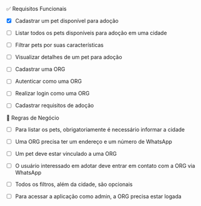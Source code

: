 ✅ Requisitos Funcionais
- [x] Cadastrar um pet disponível para adoção

- [ ]  Listar todos os pets disponíveis para adoção em uma cidade

- [ ]  Filtrar pets por suas características

- [ ]  Visualizar detalhes de um pet para adoção

- [ ]  Cadastrar uma ORG

- [ ]  Autenticar como uma ORG

- [ ]  Realizar login como uma ORG

- [ ]  Cadastrar requisitos de adoção

📌 Regras de Negócio
- [ ] Para listar os pets, obrigatoriamente é necessário informar a cidade

- [ ] Uma ORG precisa ter um endereço e um número de WhatsApp

- [ ] Um pet deve estar vinculado a uma ORG

- [ ] O usuário interessado em adotar deve entrar em contato com a ORG via WhatsApp

- [ ] Todos os filtros, além da cidade, são opcionais

- [ ] Para acessar a aplicação como admin, a ORG precisa estar logada